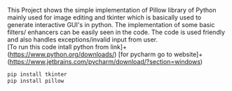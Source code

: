 This Project shows the simple implementation of Pillow library of Python mainly used for image editing and tkinter which is basically used to generate interactive GUI's in python. The implementation of some basic filters/ enhancers can be easily seen in the code. The code is used friendly and also handles exceptions/invalid input from user.  
[To run this code intall python from link]+(https://www.python.org/downloads/)
[for pycharm go to website]+(https://www.jetbrains.com/pycharm/download/?section=windows)

```python
pip install tkinter
pip install pillow


